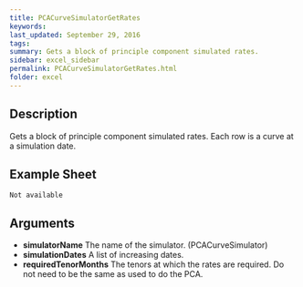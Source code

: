 ```yaml
---
title: PCACurveSimulatorGetRates
keywords:
last_updated: September 29, 2016
tags:
summary: Gets a block of principle component simulated rates.
sidebar: excel_sidebar
permalink: PCACurveSimulatorGetRates.html
folder: excel
---
```


## Description
Gets a block of principle component simulated rates.  Each row is a curve at a simulation date.

<!--HUMAN EDIT START-->

<!--## Details-->

<!--HUMAN EDIT END-->

## Example Sheet

    Not available

## Arguments

* **simulatorName** The name of the simulator. (PCACurveSimulator)
* **simulationDates** A list of increasing dates.
* **requiredTenorMonths** The tenors at which the rates are required.  Do not need to be the same as used to do the PCA.

<!--HUMAN EDIT START-->

<!--## Validation-->

<!--HUMAN EDIT END-->

